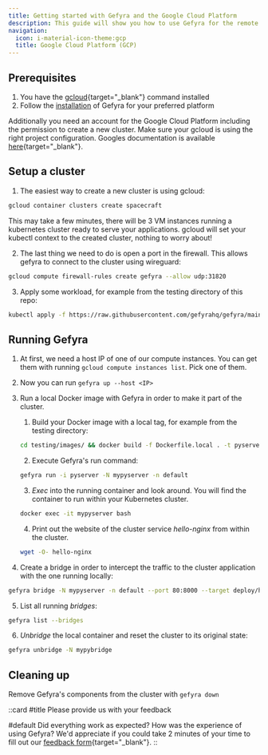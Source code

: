 ```yaml
---
title: Getting started with Gefyra and the Google Cloud Platform
description: This guide will show you how to use Gefyra for the remote development of a Kubernetes Application running in the Google Kubernetes Engine (GKE).
navigation:
  icon: i-material-icon-theme:gcp
  title: Google Cloud Platform (GCP)
---
```


## Prerequisites

1. You have the [gcloud](https://cloud.google.com/sdk/docs/install-sdk){target="_blank"} command installed
2. Follow the [installation](/en/quick-start/installation) of Gefyra for your preferred platform

Additionally you need an account for the Google Cloud Platform including the permission to create a new cluster. Make sure your gcloud is using the right project configuration. Googles documentation is available [here](https://cloud.google.com/sdk/docs/install-sdk){target="_blank"}.

## Setup a cluster

1. The easiest way to create a new cluster is using gcloud:

```sh
gcloud container clusters create spacecraft
```

This may take a few minutes, there will be 3 VM instances running a kubernetes cluster ready to serve your applications. gcloud will set your kubectl context to the created cluster, nothing to worry about!

2. The last thing we need to do is open a port in the firewall. This allows gefyra to connect to the cluster using wireguard:

```sh
gcloud compute firewall-rules create gefyra --allow udp:31820
```

3. Apply some workload, for example from the testing directory of this repo:

```sh
kubectl apply -f https://raw.githubusercontent.com/gefyrahq/gefyra/main/testing/workloads/hello_dd.yaml
```

## Running Gefyra

1. At first, we need a host IP of one of our compute instances. You can get
them with running `gcloud compute instances list`. Pick one of them.

2. Now you can run `gefyra up --host <IP>`

3. Run a local Docker image with Gefyra in order to  make it part of the cluster.
   1. Build your Docker image with a local tag, for example from the testing directory:
   ```sh
   cd testing/images/ && docker build -f Dockerfile.local . -t pyserver
   ```

   2. Execute Gefyra's run command:    
   ```sh
   gefyra run -i pyserver -N mypyserver -n default
   ```
   
   3. _Exec_ into the running container and look around. You will find the container to run within your Kubernetes cluster.  
   
   ```sh
   docker exec -it mypyserver bash
   ```

   4. Print out the website of the cluster service _hello-nginx_ from within the cluster.

   ```sh
   wget -O- hello-nginx
   ```

4. Create a bridge in order to intercept the traffic to the cluster application with the one running locally:    

```sh
gefyra bridge -N mypyserver -n default --port 80:8000 --target deploy/hello-nginxdemo/hello-nginx
```    

5. List all running _bridges_:  
```sh
gefyra list --bridges
```

6. _Unbridge_ the local container and reset the cluster to its original state: 

```sh
gefyra unbridge -N mypybridge
```

## Cleaning up

Remove Gefyra's components from the cluster with `gefyra down`

::card
#title
  Please provide us with your feedback

#default
  Did everything work as expected? How was the experience of using Gefyra? We'd appreciate if you could take 2 minutes of your time to fill out our [feedback form](https://forms.gle/AWT9NparpTVk8E978){target="_blank"}.
::